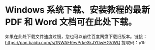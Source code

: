 # Windows 系统下载、安装教程的最新 PDF 和 Word 文档可在此处下载。
如果在此处下载文件速度过慢，您也可以前往百度网盘下载旧版本。链接：https://pan.baidu.com/s/1NWAFRevPrke3kJY0wHGVWQ 提取码：p1tr
